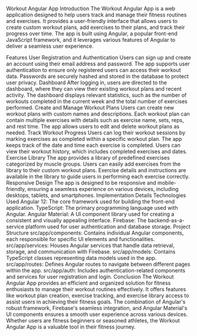 Workout Angular App
Introduction
The Workout Angular App is a web application designed to help users track and manage their fitness routines and exercises. It provides a user-friendly interface that allows users to create custom workout plans, add exercises to their plans, and track their progress over time. The app is built using Angular, a popular front-end JavaScript framework, and it leverages various features of Angular to deliver a seamless user experience.

Features
User Registration and Authentication
Users can sign up and create an account using their email address and password.
The app supports user authentication to ensure only registered users can access their workout data.
Passwords are securely hashed and stored in the database to protect user privacy.
Dashboard
After logging in, users are directed to the dashboard, where they can view their existing workout plans and recent activity.
The dashboard displays relevant statistics, such as the number of workouts completed in the current week and the total number of exercises performed.
Create and Manage Workout Plans
Users can create new workout plans with custom names and descriptions.
Each workout plan can contain multiple exercises with details such as exercise name, sets, reps, and rest time.
The app allows users to edit and delete workout plans as needed.
Track Workout Progress
Users can log their workout sessions by marking exercises as completed within a specific workout plan.
The app keeps track of the date and time each exercise is completed.
Users can view their workout history, which includes completed exercises and dates.
Exercise Library
The app provides a library of predefined exercises categorized by muscle groups.
Users can easily add exercises from the library to their custom workout plans.
Exercise details and instructions are available in the library to guide users in performing each exercise correctly.
Responsive Design
The app is designed to be responsive and mobile-friendly, ensuring a seamless experience on various devices, including desktops, tablets, and smartphones.
Implementation Details
Technologies Used
Angular 12: The core framework used for building the front-end application.
TypeScript: The primary programming language used with Angular.
Angular Material: A UI component library used for creating a consistent and visually appealing interface.
Firebase: The backend-as-a-service platform used for user authentication and database storage.
Project Structure
src/app/components: Contains individual Angular components, each responsible for specific UI elements and functionalities.
src/app/services: Houses Angular services that handle data retrieval, storage, and communication with Firebase.
src/app/models: Contains TypeScript classes representing data models used in the app.
src/app/routes: Defines Angular routes to navigate between different pages within the app.
src/app/auth: Includes authentication-related components and services for user registration and login.
Conclusion
The Workout Angular App provides an efficient and organized solution for fitness enthusiasts to manage their workout routines effectively. It offers features like workout plan creation, exercise tracking, and exercise library access to assist users in achieving their fitness goals. The combination of Angular's robust framework, Firebase's seamless integration, and Angular Material's UI components ensures a smooth user experience across various devices. Whether users are fitness beginners or seasoned athletes, the Workout Angular App is a valuable tool in their fitness journey.
